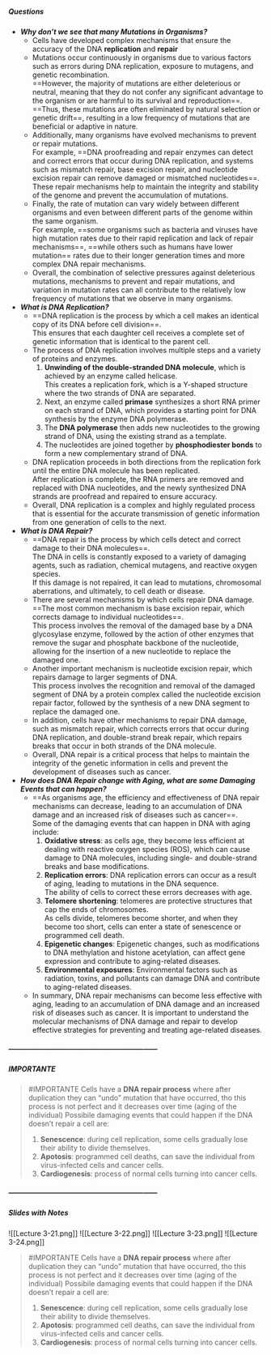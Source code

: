 ##### Questions
- ***Why don’t we see that many Mutations in Organisms?***
	- Cells have developed complex mechanisms that ensure the accuracy of the DNA **replication** and **repair**
	- Mutations occur continuously in organisms due to various factors such as errors during DNA replication, exposure to mutagens, and genetic recombination. <br>==However, the majority of mutations are either deleterious or neutral, meaning that they do not confer any significant advantage to the organism or are harmful to its survival and reproduction==. <br>==Thus, these mutations are often eliminated by natural selection or genetic drift==, resulting in a low frequency of mutations that are beneficial or adaptive in nature.
	- Additionally, many organisms have evolved mechanisms to prevent or repair mutations. <br>For example, ==DNA proofreading and repair enzymes can detect and correct errors that occur during DNA replication, and systems such as mismatch repair, base excision repair, and nucleotide excision repair can remove damaged or mismatched nucleotides==. <br>These repair mechanisms help to maintain the integrity and stability of the genome and prevent the accumulation of mutations.
	- Finally, the rate of mutation can vary widely between different organisms and even between different parts of the genome within the same organism. <br>For example, ==some organisms such as bacteria and viruses have high mutation rates due to their rapid replication and lack of repair mechanisms==, ==while others such as humans have lower mutation== rates due to their longer generation times and more complex DNA repair mechanisms.
	- Overall, the combination of selective pressures against deleterious mutations, mechanisms to prevent and repair mutations, and variation in mutation rates can all contribute to the relatively low frequency of mutations that we observe in many organisms.
- ***What is DNA Replication?***
	- ==DNA replication is the process by which a cell makes an identical copy of its DNA before cell division==. <br>This ensures that each daughter cell receives a complete set of genetic information that is identical to the parent cell.
	- The process of DNA replication involves multiple steps and a variety of proteins and enzymes.
	   1. **Unwinding of the double-stranded DNA molecule**, which is achieved by an enzyme called helicase. <br>This creates a replication fork, which is a Y-shaped structure where the two strands of DNA are separated.
	   2. Next, an enzyme called **primase** synthesizes a short RNA primer on each strand of DNA, which provides a starting point for DNA synthesis by the enzyme DNA polymerase.
	   3. The **DNA polymerase** then adds new nucleotides to the growing strand of DNA, using the existing strand as a template.
	   4. The nucleotides are joined together by **phosphodiester bonds** to form a new complementary strand of DNA.
	- DNA replication proceeds in both directions from the replication fork until the entire DNA molecule has been replicated. <br>After replication is complete, the RNA primers are removed and replaced with DNA nucleotides, and the newly synthesized DNA strands are proofread and repaired to ensure accuracy.
	- Overall, DNA replication is a complex and highly regulated process that is essential for the accurate transmission of genetic information from one generation of cells to the next.
- ***What is DNA Repair?***
	- ==DNA repair is the process by which cells detect and correct damage to their DNA molecules==. <br>The DNA in cells is constantly exposed to a variety of damaging agents, such as radiation, chemical mutagens, and reactive oxygen species. <br>If this damage is not repaired, it can lead to mutations, chromosomal aberrations, and ultimately, to cell death or disease.
	- There are several mechanisms by which cells repair DNA damage. <br>==The most common mechanism is base excision repair, which corrects damage to individual nucleotides==. <br>This process involves the removal of the damaged base by a DNA glycosylase enzyme, followed by the action of other enzymes that remove the sugar and phosphate backbone of the nucleotide, allowing for the insertion of a new nucleotide to replace the damaged one.
	- Another important mechanism is nucleotide excision repair, which repairs damage to larger segments of DNA. <br>This process involves the recognition and removal of the damaged segment of DNA by a protein complex called the nucleotide excision repair factor, followed by the synthesis of a new DNA segment to replace the damaged one.
	- In addition, cells have other mechanisms to repair DNA damage, such as mismatch repair, which corrects errors that occur during DNA replication, and double-strand break repair, which repairs breaks that occur in both strands of the DNA molecule.
	- Overall, DNA repair is a critical process that helps to maintain the integrity of the genetic information in cells and prevent the development of diseases such as cancer.
- ***How does DNA Repair change with Aging, what are some Damaging Events that can happen?***
	- ==As organisms age, the efficiency and effectiveness of DNA repair mechanisms can decrease, leading to an accumulation of DNA damage and an increased risk of diseases such as cancer==. <br>Some of the damaging events that can happen in DNA with aging include:
	  1. **Oxidative stress**: as cells age, they become less efficient at dealing with reactive oxygen species (ROS), which can cause damage to DNA molecules, including single- and double-strand breaks and base modifications.
	  2. **Replication errors**: DNA replication errors can occur as a result of aging, leading to mutations in the DNA sequence. <br>The ability of cells to correct these errors decreases with age.
	  3. **Telomere shortening**: telomeres are protective structures that cap the ends of chromosomes. <br>As cells divide, telomeres become shorter, and when they become too short, cells can enter a state of senescence or programmed cell death.
	  4. **Epigenetic changes**: Epigenetic changes, such as modifications to DNA methylation and histone acetylation, can affect gene expression and contribute to aging-related diseases.
	  5. **Environmental exposures**: Environmental factors such as radiation, toxins, and pollutants can damage DNA and contribute to aging-related diseases.
	- In summary, DNA repair mechanisms can become less effective with aging, leading to an accumulation of DNA damage and an increased risk of diseases such as cancer. It is important to understand the molecular mechanisms of DNA damage and repair to develop effective strategies for preventing and treating age-related diseases.
##### —————————————————————
##### IMPORTANTE

> #IMPORTANTE Cells have a **DNA repair process** where after duplication they can “undo” mutation that have occurred, tho this process is not perfect and it decreases over time (aging of the individual)
> Possibile damaging events that could happen if the DNA doesn’t repair a cell are:
> 1. **Senescence**: during cell replication, some cells gradually lose their ability to divide themselves.
> 2. **Apotosis**: programmed cell deaths, can save the individual from virus-infected cells and cancer cells.
> 3. **Cardiogenesis**: process of normal cells turning into cancer cells.

##### —————————————————————
##### Slides with Notes
![[Lecture 3-21.png]] ![[Lecture 3-22.png]] ![[Lecture 3-23.png]] ![[Lecture 3-24.png]]

> #IMPORTANTE Cells have a **DNA repair process** where after duplication they can “undo” mutation that have occurred, tho this process is not perfect and it decreases over time (aging of the individual)
> Possibile damaging events that could happen if the DNA doesn’t repair a cell are:
> 1. **Senescence**: during cell replication, some cells gradually lose their ability to divide themselves.
> 2. **Apotosis**: programmed cell deaths, can save the individual from virus-infected cells and cancer cells.
> 3. **Cardiogenesis**: process of normal cells turning into cancer cells.

